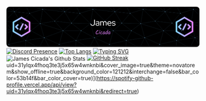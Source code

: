 ![Header](./header.png)
[![Discord Presence](https://lanyard.cnrad.dev/api/370995733509177355)](https://discord.com/users/370995733509177355)
[![Top Langs](https://github-readme-stats.vercel.app/api/top-langs/?username=JamesCicada&layout=compact&theme=tokyonight)](https://github.com/anuraghazra/github-readme-stats)
[![Typing SVG](https://readme-typing-svg.demolab.com?font=Fira+Code&pause=1000&color=520ECD&background=9F52FB00&center=true&vCenter=true&width=435&lines=%E2%88%9EThose+who+know+do+not+speak;%E2%88%9EThose+who+speak+do+not+know;%E2%94%BC+Love%2C+Obsession%2C+Worship+%E2%94%BC)](https://git.io/typing-svg)
<img align="center" src="https://github-readme-stats.vercel.app/api?username=JamesCicada&include_all_commits=true&count_private=true&show_icons=true&line_height=20&title_color=2B5BBD&icon_color=1124BB&text_color=A1A1A1&bg_color=0,000000,130F40" alt="James Cicada's Github Stats"/>
[![GitHub Streak](https://streak-stats.demolab.com?user=JamesCicada&theme=tokyonight&background=90%2C0E021A%2C6B2FEB)](https://git.io/streak-stats)
uid=31ylqx4fhoq3te3j5x65w4wnknbi&cover_image=true&theme=novatorem&show_offline=true&background_color=121212&interchange=false&bar_color=53b14f&bar_color_cover=true)](https://spotify-github-profile.vercel.app/api/view?uid=31ylqx4fhoq3te3j5x65w4wnknbi&redirect=true)
